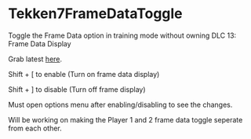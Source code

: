 # Tekken7FrameDataToggle
Toggle the Frame Data option in training mode without owning DLC 13: Frame Data Display

Grab latest [here](https://github.com/SakifX9/Tekken7FrameDataToggle/releases/latest).

Shift + [ to enable (Turn on frame data display)


Shift + ]  to disable (Turn off frame display)

Must open options menu after enabling/disabling to see the changes.

Will be working on making the Player 1 and 2 frame data toggle seperate from each other.
